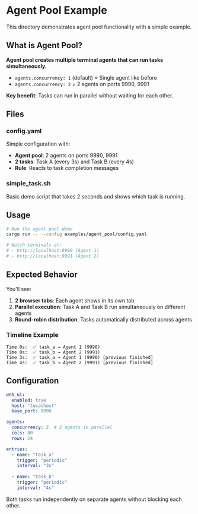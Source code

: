 # Agent Pool Example

This directory demonstrates agent pool functionality with a simple example.

## What is Agent Pool?

**Agent pool creates multiple terminal agents that can run tasks simultaneously.**

- `agents.concurrency: 1` (default) = Single agent like before
- `agents.concurrency: 2` = 2 agents on ports 9990, 9991

**Key benefit**: Tasks can run in parallel without waiting for each other.

## Files

### config.yaml
Simple configuration with:
- **Agent pool**: 2 agents on ports 9990, 9991
- **2 tasks**: Task A (every 3s) and Task B (every 4s)
- **Rule**: Reacts to task completion messages

### simple_task.sh
Basic demo script that takes 2 seconds and shows which task is running.

## Usage

```bash
# Run the agent pool demo
cargo run -- --config examples/agent_pool/config.yaml

# Watch terminals at:
# - http://localhost:9990 (Agent 1)
# - http://localhost:9991 (Agent 2)  
```

## Expected Behavior

You'll see:
1. **2 browser tabs**: Each agent shows in its own tab
2. **Parallel execution**: Task A and Task B run simultaneously on different agents
3. **Round-robin distribution**: Tasks automatically distributed across agents

### Timeline Example

```
Time 0s:  ✅ task_a → Agent 1 (9990)
Time 0s:  ✅ task_b → Agent 2 (9991)  
Time 3s:  ✅ task_a → Agent 1 (9990) [previous finished]
Time 4s:  ✅ task_b → Agent 2 (9991) [previous finished]
```

## Configuration

```yaml
web_ui:
  enabled: true
  host: "localhost"
  base_port: 9990

agents:
  concurrency: 2  # 2 agents in parallel
  cols: 80
  rows: 24

entries:
  - name: "task_a"
    trigger: "periodic"
    interval: "3s"
    
  - name: "task_b"  
    trigger: "periodic"
    interval: "4s"
```

Both tasks run independently on separate agents without blocking each other.
